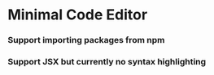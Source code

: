 # Minimal Code Editor

### Support importing packages from **npm**

### Support JSX but currently no syntax highlighting